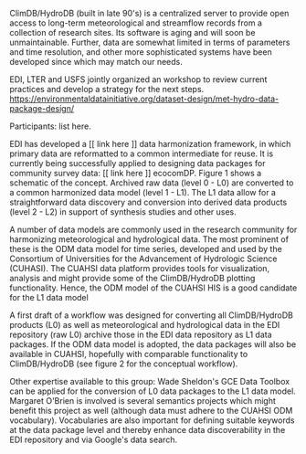 ClimDB/HydroDB (built in late 90's)  is a centralized server to provide open access to long-term meteorological and streamflow records from a collection of research sites. Its software is aging and will soon be unmaintainable. Further, data are somewhat limited in terms of parameters and time resolution, and other more sophisticated systems have been developed since which may match our needs. 

EDI, LTER and USFS jointly organized an workshop to review current practices and develop a strategy for the next steps.
https://environmentaldatainitiative.org/dataset-design/met-hydro-data-package-design/

Participants:
list here.





EDI has developed a [[ link here ]] data harmonization framework, 
in which primary data are reformatted to a common intermediate for reuse. 
It is currently being successfully applied to designing data packages for community survey data: [[ link here ]] ecocomDP. Figure 1 shows a schematic of the concept. Archived raw data (level 0 - L0) are converted to a common harmonized data model (level 1 - L1). The L1 data allow for a straightforward data discovery and conversion into derived data products (level 2 - L2) in support of synthesis studies and other uses. 

A number of data models are commonly used in the research community for harmonizing meteorological and hydrological data. The most prominent of these is the ODM data model for time series, developed and used by the Consortium of Universities for the Advancement of Hydrologic Science (CUHASI). The CUAHSI data platform provides tools for visualization, analysis and might provide some of the ClimDB/HydroDB plotting functionality.  Hence, the ODM model of the CUAHSI HIS is a good candidate for the L1 data model


A first draft of a workflow was designed for converting all ClimDB/HydroDB products (L0) as well as meteorological and hydrological data in the EDI repository (raw L0) archive those in the EDI data repository as L1 data packages. If the ODM data model is adopted, the data packages will also be available in CUAHSI, hopefully with comparable functionality to ClimDB/HydroDB (see figure 2 for the conceptual workflow).


Other expertise available to this group:
Wade Sheldon's GCE Data Toolbox can be applied for the conversion of L0 data packages to the L1 data model. Margaret O'Brien is involved is several semantics projects which might benefit this project as well (although data must adhere to the CUAHSI ODM vocabulary). Vocabularies are also important for defining suitable keywords at the data package level and thereby enhance data discoverability in the EDI repository and via Google's data search.


